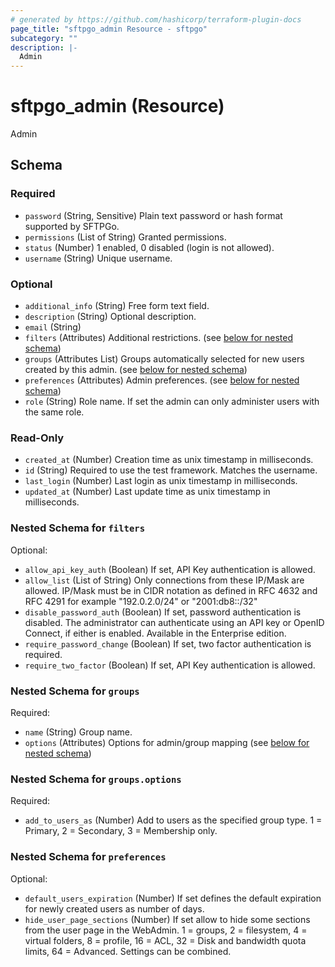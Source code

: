 ```yaml
---
# generated by https://github.com/hashicorp/terraform-plugin-docs
page_title: "sftpgo_admin Resource - sftpgo"
subcategory: ""
description: |-
  Admin
---
```


# sftpgo_admin (Resource)

Admin



<!-- schema generated by tfplugindocs -->
## Schema

### Required

- `password` (String, Sensitive) Plain text password or hash format supported by SFTPGo.
- `permissions` (List of String) Granted permissions.
- `status` (Number) 1 enabled, 0 disabled (login is not allowed).
- `username` (String) Unique username.

### Optional

- `additional_info` (String) Free form text field.
- `description` (String) Optional description.
- `email` (String)
- `filters` (Attributes) Additional restrictions. (see [below for nested schema](#nestedatt--filters))
- `groups` (Attributes List) Groups automatically selected for new users created by this admin. (see [below for nested schema](#nestedatt--groups))
- `preferences` (Attributes) Admin preferences. (see [below for nested schema](#nestedatt--preferences))
- `role` (String) Role name. If set the admin can only administer users with the same role.

### Read-Only

- `created_at` (Number) Creation time as unix timestamp in milliseconds.
- `id` (String) Required to use the test framework. Matches the username.
- `last_login` (Number) Last login as unix timestamp in milliseconds.
- `updated_at` (Number) Last update time as unix timestamp in milliseconds.

<a id="nestedatt--filters"></a>
### Nested Schema for `filters`

Optional:

- `allow_api_key_auth` (Boolean) If set, API Key authentication is allowed.
- `allow_list` (List of String) Only connections from these IP/Mask are allowed. IP/Mask must be in CIDR notation as defined in RFC 4632 and RFC 4291 for example "192.0.2.0/24" or "2001:db8::/32"
- `disable_password_auth` (Boolean) If set, password authentication is disabled. The administrator can authenticate using an API key or OpenID Connect, if either is enabled. Available in the Enterprise edition.
- `require_password_change` (Boolean) If set, two factor authentication is required.
- `require_two_factor` (Boolean) If set, API Key authentication is allowed.


<a id="nestedatt--groups"></a>
### Nested Schema for `groups`

Required:

- `name` (String) Group name.
- `options` (Attributes) Options for admin/group mapping (see [below for nested schema](#nestedatt--groups--options))

<a id="nestedatt--groups--options"></a>
### Nested Schema for `groups.options`

Required:

- `add_to_users_as` (Number) Add to users as the specified group type. 1 = Primary, 2 = Secondary, 3 = Membership only.



<a id="nestedatt--preferences"></a>
### Nested Schema for `preferences`

Optional:

- `default_users_expiration` (Number) If set defines the default expiration for newly created users as number of days.
- `hide_user_page_sections` (Number) If set allow to hide some sections from the user page in the WebAdmin. 1 = groups, 2 = filesystem, 4 = virtual folders, 8 = profile, 16 = ACL, 32 = Disk and bandwidth quota limits, 64 = Advanced. Settings can be combined.
